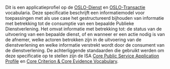 Dit is een applicatieprofiel op de [OSLO-Dienst](http://data.vlaanderen.be/ns/dienst) en [OSLO-Transactie](http://data.vlaanderen.be/ns/transactie) vocabularia. 
Deze specificatie beschrijft een informatiemodel voor toepassingen met als use case het gestructureerd bijhouden van 
informatie met betrekking tot de consumptie van een bepaalde Publieke Dienstverlening.
Het omvat informatie met betrekking tot: de status van de uitvoering van een bepaalde dienst, 
of en wanneer er een actie nodig is van de afnemer, welke actoren betrokken zijn in de uitvoering van de dienstverlening en 
welke informatie verstrekt wordt door de consument van de dienstverlening. De achterliggende standaarden die 
gebruikt werden om deze specificatie op te stellen zijn de 
ISA [Core Public Service Application Profile](https://joinup.ec.europa.eu/solution/core-public-service-vocabulary-application-profile) 
en [Core Criterion & Core Evidence Vocabulary](https://joinup.ec.europa.eu/solution/core-criterion-and-core-evidence-vocabulary).
